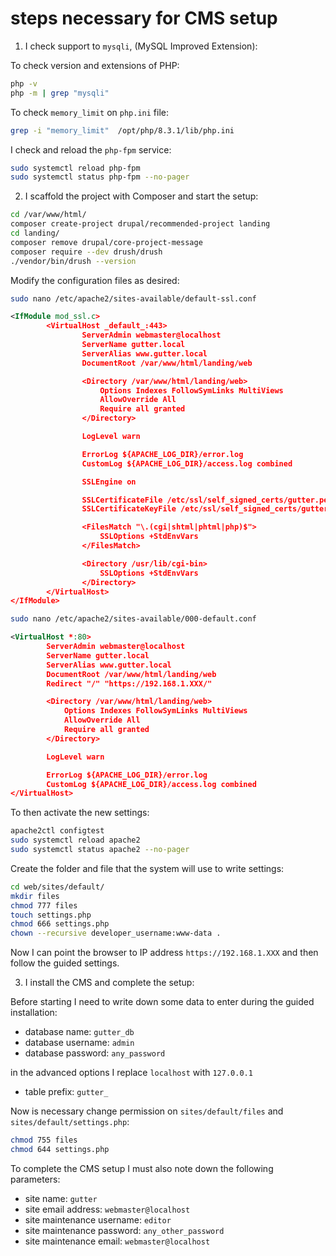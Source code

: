 # steps necessary for CMS setup

1. I check support to `mysqli`, (MySQL Improved Extension):

To check version and extensions of PHP:

```bash
php -v
php -m | grep "mysqli"
```

To check `memory_limit` on `php.ini` file:

```bash
grep -i "memory_limit"  /opt/php/8.3.1/lib/php.ini
```

I check and reload the `php-fpm` service:

```bash
sudo systemctl reload php-fpm
sudo systemctl status php-fpm --no-pager
```

2. I scaffold the project with Composer and start the setup:

```bash
cd /var/www/html/
composer create-project drupal/recommended-project landing
cd landing/
composer remove drupal/core-project-message
composer require --dev drush/drush
./vendor/bin/drush --version
```

Modify the configuration files as desired:

```bash
sudo nano /etc/apache2/sites-available/default-ssl.conf
```

```xml
<IfModule mod_ssl.c>
        <VirtualHost _default_:443>
                ServerAdmin webmaster@localhost
                ServerName gutter.local
                ServerAlias www.gutter.local
                DocumentRoot /var/www/html/landing/web

                <Directory /var/www/html/landing/web>
                    Options Indexes FollowSymLinks MultiViews
                    AllowOverride All
                    Require all granted
                </Directory>

                LogLevel warn

                ErrorLog ${APACHE_LOG_DIR}/error.log
                CustomLog ${APACHE_LOG_DIR}/access.log combined

                SSLEngine on

                SSLCertificateFile /etc/ssl/self_signed_certs/gutter.pem
                SSLCertificateKeyFile /etc/ssl/self_signed_certs/gutter.key

                <FilesMatch "\.(cgi|shtml|phtml|php)$">
                    SSLOptions +StdEnvVars
                </FilesMatch>

                <Directory /usr/lib/cgi-bin>
                    SSLOptions +StdEnvVars
                </Directory>
        </VirtualHost>
</IfModule>
```

```bash
sudo nano /etc/apache2/sites-available/000-default.conf
```

```xml
<VirtualHost *:80>
        ServerAdmin webmaster@localhost
        ServerName gutter.local
        ServerAlias www.gutter.local
        DocumentRoot /var/www/html/landing/web
        Redirect "/" "https://192.168.1.XXX/"

        <Directory /var/www/html/landing/web>
            Options Indexes FollowSymLinks MultiViews
            AllowOverride All
            Require all granted
        </Directory>

        LogLevel warn

        ErrorLog ${APACHE_LOG_DIR}/error.log
        CustomLog ${APACHE_LOG_DIR}/access.log combined
</VirtualHost>
```

To then activate the new settings:

```bash
apache2ctl configtest
sudo systemctl reload apache2
sudo systemctl status apache2 --no-pager
```

Create the folder and file that the system will use to write settings:

```bash
cd web/sites/default/
mkdir files
chmod 777 files
touch settings.php
chmod 666 settings.php
chown --recursive developer_username:www-data .
```

Now I can point the browser to IP address `https://192.168.1.XXX` and then follow the guided settings.

3. I install the CMS and complete the setup:

Before starting I need to write down some data to enter during the guided installation:

* database name: `gutter_db`
* database username: `admin`
* database password: `any_password`

in the advanced options I replace `localhost` with `127.0.0.1`

* table prefix: `gutter_`

Now is necessary change permission on `sites/default/files` and `sites/default/settings.php`:

```bash
chmod 755 files
chmod 644 settings.php
```

To complete the CMS setup I must also note down the following parameters:

* site name: `gutter`
* site email address: `webmaster@localhost`
* site maintenance username: `editor`
* site maintenance password: `any_other_password`
* site maintenance email: `webmaster@localhost`
